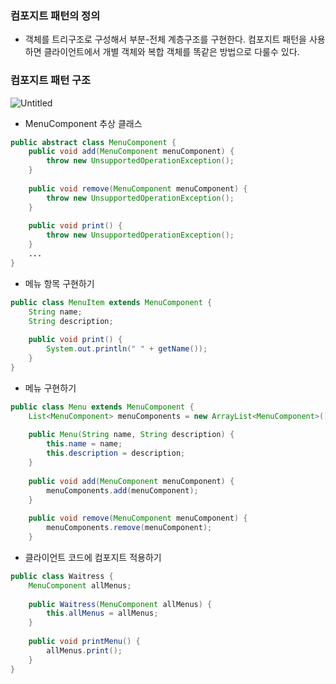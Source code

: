### 컴포지트 패턴의 정의

- 객체를 트리구조로 구성해서 부분-전체 계층구조를 구현한다. 컴포지트 패턴을 사용하면 클라이언트에서 개별 객체와 복합 객체를 똑같은 방법으로 다룰수 있다.

### 컴포지트 패턴 구조

![Untitled](https://encrypted-tbn0.gstatic.com/images?q=tbn:ANd9GcThug9mUE7_jpiFN2ker8sg1LZ-gzqRlGB5Lw&s)

- MenuComponent 추상 클래스

```java
public abstract class MenuComponent {
	public void add(MenuComponent menuComponent) {
		throw new UnsupportedOperationException();
	}
	
	public void remove(MenuComponent menuComponent) {
		throw new UnsupportedOperationException();
	}
	
	public void print() {
		throw new UnsupportedOperationException();
	}
	...
}
```

- 메뉴 항목 구현하기

```java
public class MenuItem extends MenuComponent {
	String name;
	String description;
	
	public void print() {
		System.out.println(" " + getName());
	}
}
```

- 메뉴 구현하기

```java
public class Menu extends MenuComponent {
	List<MenuComponent> menuComponents = new ArrayList<MenuComponent>();
	
	public Menu(String name, String description) {
		this.name = name;
		this.description = description;
	}
	
	public void add(MenuComponent menuComponent) {
		menuComponents.add(menuComponent);
	}
	
	public void remove(MenuComponent menuComponent) {
		menuComponents.remove(menuComponent);
	}
```

- 클라이언트 코드에 컴포지트 적용하기

```java
public class Waitress {
	MenuComponent allMenus;
	
	public Waitress(MenuComponent allMenus) {
		this.allMenus = allMenus;
	}
	
	public void printMenu() {
		allMenus.print();
	}
}
	
```